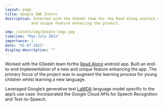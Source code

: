 ```yaml
---
layout: page
title: Google SWE Intern
description: Interned with the GSeekh team for the Read Along android app implementing of a new 
            and unique feature enhancing the product.

img: /assets/img/Google-logo.jpg
timeline: "May-July 2021"
importance: 1
date: "01-07-2021"
display-description: ""
---
```


Worked with the GSeekh team forthe [Read Along](https://readalong.google/) android app. Built an end-to-end implementation of a new 
and unique feature enhancing the app. The primary focus of the project was to augment the learning process for young children whilst learning a new language.

Leveraged Google’s generative text [LaMDA](https://blog.google/technology/ai/lamda/) language model specific to the app’s use case. Incorporated the Google Cloud APIs for Speech Recognition and Text-to-Speech.
